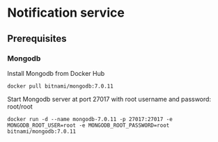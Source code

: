 # Notification service

## Prerequisites

### Mongodb
Install Mongodb from Docker Hub

`docker pull bitnami/mongodb:7.0.11`

Start Mongodb server at port 27017 with root username and password: root/root

`docker run -d --name mongodb-7.0.11 -p 27017:27017 -e MONGODB_ROOT_USER=root -e MONGODB_ROOT_PASSWORD=root bitnami/mongodb:7.0.11`
